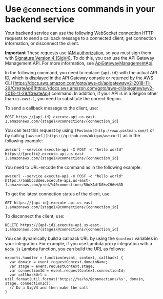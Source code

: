 # Use `@connections` commands in your backend service<a name="apigateway-how-to-call-websocket-api-connections"></a>

Your backend service can use the following WebSocket connection HTTP requests to send a callback message to a connected client, get connection information, or disconnect the client\.

**Important**
These requests use [IAM authorization](apigateway-websocket-control-access-iam.md), so you must sign them with [Signature Version 4 \(SigV4\)](https://docs.aws.amazon.com/general/latest/gr/sigv4_signing.html)\. To do this, you can use the API Gateway Management API\. For more information, see [ApiGatewayManagementApi](https://boto3.amazonaws.com/v1/documentation/api/latest/reference/services/apigatewaymanagementapi.html)\.

In the following command, you need to replace `{api-id}` with the actual API ID, which is displayed in the API Gateway console or returned by the AWS CLI [https://docs.aws.amazon.com/goto/aws-cli/apigatewayv2-2018-11-29/CreateApi](https://docs.aws.amazon.com/goto/aws-cli/apigatewayv2-2018-11-29/CreateApi) command\. In addition, if your API is in a Region other than `us-east-1`, you need to substitute the correct Region\.

To send a callback message to the client, use:

```
POST https://{api-id}.execute-api.us-east-1.amazonaws.com/{stage}/@connections/{connection_id}
```

You can test this request by using `[Postman](http://www.postman.com/)` or by calling `[awscurl](https://github.com/okigan/awscurl)` as in the following example:

```
awscurl --service execute-api -X POST -d "hello world" https://{prefix}.execute-api.us-east-1.amazonaws.com/{stage}/@connections/{connection_id}
```

You need to URL\-encode the command as in the following example:

```
awscurl --service execute-api -X POST -d "hello world" https://aabbccddee.execute-api.us-east-1.amazonaws.com/prod/%40connections/R0oXAdfD0kwCH6w%3D
```

To get the latest connection status of the client, use:

```
GET https://{api-id}.execute-api.us-east-1.amazonaws.com/{stage}/@connections/{connection_id}
```

To disconnect the client, use:

```
DELETE https://{api-id}.execute-api.us-east-1.amazonaws.com/{stage}/@connections/{connection_id}
```

You can dynamically build a callback URL by using the `$context` variables in your integration\. For example, if you use Lambda proxy integration with a `Node.js` Lambda function, you can build the URL as follows:

```
exports.handler = function(event, context, callback) {
  var domain = event.requestContext.domainName;
  var stage = event.requestContext.stage;
  var connectionId = event.requestContext.connectionId;
  var callbackUrl = util.format(util.format('https://%s/%s/@connections/%s', domain, stage, connectionId));
  // Do a SigV4 and then make the call
}
```
